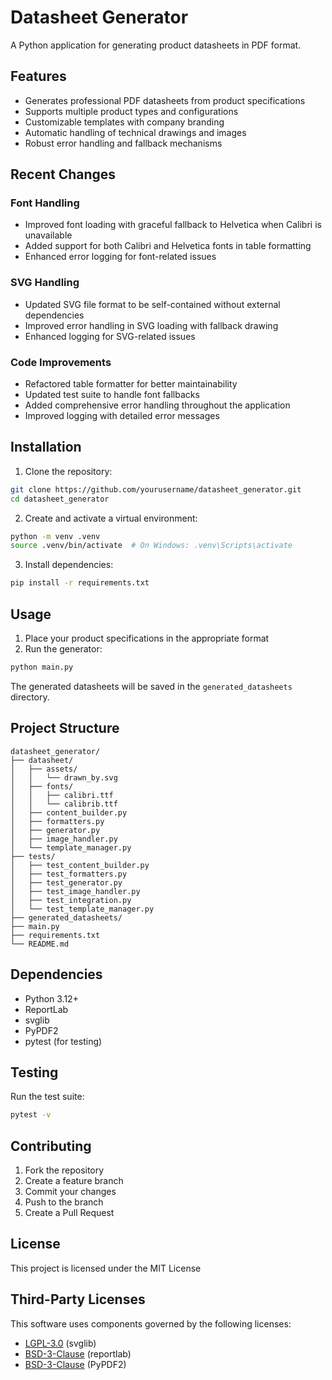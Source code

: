 # Datasheet Generator

A Python application for generating product datasheets in PDF format.

## Features

- Generates professional PDF datasheets from product specifications
- Supports multiple product types and configurations
- Customizable templates with company branding
- Automatic handling of technical drawings and images
- Robust error handling and fallback mechanisms

## Recent Changes

### Font Handling
- Improved font loading with graceful fallback to Helvetica when Calibri is unavailable
- Added support for both Calibri and Helvetica fonts in table formatting
- Enhanced error logging for font-related issues

### SVG Handling
- Updated SVG file format to be self-contained without external dependencies
- Improved error handling in SVG loading with fallback drawing
- Enhanced logging for SVG-related issues

### Code Improvements
- Refactored table formatter for better maintainability
- Updated test suite to handle font fallbacks
- Added comprehensive error handling throughout the application
- Improved logging with detailed error messages

## Installation

1. Clone the repository:
```bash
git clone https://github.com/yourusername/datasheet_generator.git
cd datasheet_generator
```

2. Create and activate a virtual environment:
```bash
python -m venv .venv
source .venv/bin/activate  # On Windows: .venv\Scripts\activate
```

3. Install dependencies:
```bash
pip install -r requirements.txt
```

## Usage

1. Place your product specifications in the appropriate format
2. Run the generator:
```bash
python main.py
```

The generated datasheets will be saved in the `generated_datasheets` directory.

## Project Structure

```
datasheet_generator/
├── datasheet/
│   ├── assets/
│   │   └── drawn_by.svg
│   ├── fonts/
│   │   ├── calibri.ttf
│   │   └── calibrib.ttf
│   ├── content_builder.py
│   ├── formatters.py
│   ├── generator.py
│   ├── image_handler.py
│   └── template_manager.py
├── tests/
│   ├── test_content_builder.py
│   ├── test_formatters.py
│   ├── test_generator.py
│   ├── test_image_handler.py
│   ├── test_integration.py
│   └── test_template_manager.py
├── generated_datasheets/
├── main.py
├── requirements.txt
└── README.md
```

## Dependencies

- Python 3.12+
- ReportLab
- svglib
- PyPDF2
- pytest (for testing)

## Testing

Run the test suite:
```bash
pytest -v
```

## Contributing

1. Fork the repository
2. Create a feature branch
3. Commit your changes
4. Push to the branch
5. Create a Pull Request

## License

This project is licensed under the MIT License

## Third-Party Licenses  
This software uses components governed by the following licenses:  
- [LGPL-3.0](LICENSES/LGPL-3.0.txt) (svglib)  
- [BSD-3-Clause](LICENSES/BSD-3-Clause-reportlab.txt) (reportlab)  
- [BSD-3-Clause](LICENSES/BSD-3-Clause-PyPDF2.txt) (PyPDF2)
